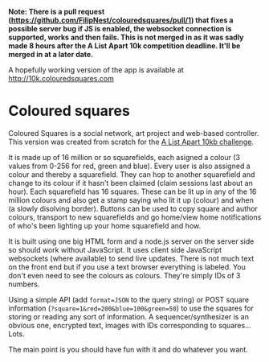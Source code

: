 **Note: There is a pull request (https://github.com/FilipNest/colouredsquares/pull/1) that fixes a possible server bug if JS is enabled, the websocket connection is supported, works and then fails. This is not merged in as it was sadly made 8 hours after the A List Apart 10k competition deadline. It'll be merged in at a later date.**

A hopefully working version of the app is available at http://10k.colouredsquares.com

# Coloured squares

Coloured Squares is a social network, art project and web-based controller. This version was created from scratch for the [A List Apart 10kb challenge](https://a-k-apart.com/).

It is made up of 16 million or so squarefields, each asigned a colour (3 values from 0-256 for red, green and blue). Every user is also assigned a colour and thereby a squarefield. They can hop to another squarefield and change to its colour if it hasn't been claimed (claim sessions last about an hour). Each squarefield has 16 squares. These can be lit up in any of the 16 million colours and also get a stamp saying who lit it up (colour) and when (a slowly disolving border). Buttons can be used to copy square and author colours, transport to new squarefields and go home/view home notifications of who's been lighting up your home squarefield and how.

It is built using one big HTML form and a node.js server on the server side so should work without JavaScript. It uses client side JavaScript websockets (where available) to send live updates. There is not much text on the front end but if you use a text browser everything is labeled. You don't even need to see the colours as colours. They're simply IDs of 3 numbers.

Using a simple API (add `format=JSON` to the query string) or POST square information (`?square=1&red=200&blue=100&green=50`) to use the squares for storing or reading any sort of information. A sequencer/synthesizer is an obvious one, encrypted text, images with IDs corresponding to squares... Lots.

The main point is you should have fun with it and do whatever you want.

